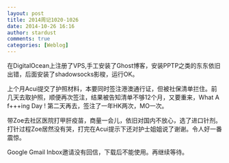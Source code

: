 ```yaml
---
layout: post
title: 2014周记1020-1026
date: 2014-10-26 16:16
author: stardust
comments: true
categories: [Weblog]
---
```

在DigitalOcean上注册了VPS,手工安装了Ghost博客，安装PPTP之类的东东依旧出错，后面安装了shadowsocks影梭，运行OK。

上个月Acui提交了护照材料，本要同时签注港澳通行证，但被社保清单拦住。前几天去取护照，顺便再次签注，结果被告知清单不够12个月，又要重来，What A f+++ing Day ! 第二天再去，签注了一年HK两次，MO一次。

带Zoe去社区医院打甲肝疫苗，商量一会儿，依旧对国内不放心，选了进口针剂。打针过程Zoe居然没有哭，打完在Acui提示下还对护士姐姐说了谢谢。令人好一番震惊。

Google Gmail Inbox邀请没有回信，下载后不能使用。再继续等待。
